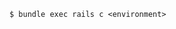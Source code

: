 <!-- layout:code post: 1991-09-26-rails-console_start-by-[sshing-to-your-server](h -->

```
$ bundle exec rails c <environment>
```
